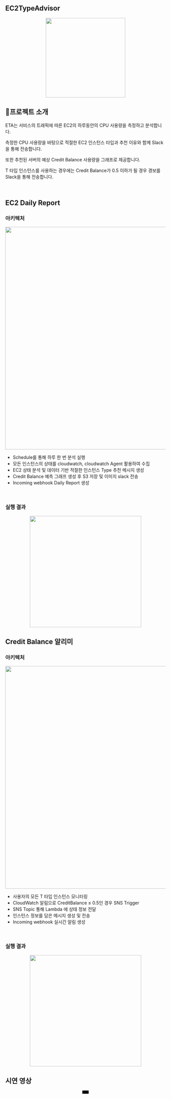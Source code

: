 ## EC2TypeAdvisor

<p align="center">
  <img src="https://github.com/tkdgur0906/EC2TypeAdvisor/assets/39580658/35284182-4989-41ed-951b-2ae67fbb77e3" width="250">
</p>

## 📃프로젝트 소개

ETA는 서비스의 트래픽에 따른 EC2의 하루동안의 CPU 사용량을 측정하고 분석합니다.

측정한 CPU 사용량을 바탕으로 적절한 EC2 인스턴스 타입과 추천 이유와 함께 Slack을 통해 전송합니다.

또한 추천된 서버의 예상 Credit Balance 사용량을 그래프로 제공합니다.

T 타입 인스턴스를 사용하는 경우에는 Credit Balance가 0.5 이하가 될 경우 경보를 Slack을 통해 전송합니다.


<br>

## EC2 Daily Report

### 아키텍처
<p align="center">
  <img src="https://github.com/tkdgur0906/EC2TypeAdvisor/assets/39580658/35d43e02-19f7-4a76-af48-b79d8181161e" width="700">
</p>

- Schedule를 통해 하루 한 번 분석 실행
- 모든 인스턴스의 상태를 cloudwatch, cloudwatch Agent 활용하여 수집
- EC2 상태 분석 및 데이터 기반 적절한 인스턴스 Type 추천 메시지 생성
- Credit Balance 예측 그래프 생성 후 S3 저장 및 이미지 slack 전송
- Incoming webhook Daily Report 생성

<br>

### 실행 결과
<p align="center">
  <img src="https://github.com/tkdgur0906/EC2TypeAdvisor/assets/39580658/3f59cc4b-1a97-489c-85cc-d3c801774302" width="350">
</p>

## Credit Balance 알리미

### 아키텍처
<p align="center">
  <img src="https://github.com/tkdgur0906/EC2TypeAdvisor/assets/39580658/8e9b243f-ecc9-4ca2-8ad2-6328fcc465c7" width="700">
</p>

- 사용자의 모든 T 타입 인스턴스 모니터링
- CloudWatch 알림으로 CreditBalance ≤ 0.5인 경우 SNS Trigger
- SNS Topic 통해 Lambda 에 상태 정보 전달
- 인스턴스 정보를 담은 메시지 생성 및 전송
- Incoming webhook 실시간 알림 생성

<br>

### 실행 결과
<p align="center">
  <img src="https://github.com/tkdgur0906/EC2TypeAdvisor/assets/39580658/8f88d8b5-fc2e-4d6f-a0ec-9b6321910610" width="350">
</p>


## 시연 영상

<p align="center">
  <video src="https://github.com/tkdgur0906/EC2TypeAdvisor/assets/39580658/5bfbaf56-8550-43fd-b0c4-3ef6365a227d" width="20">
</p>




